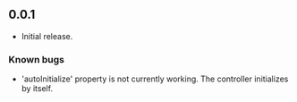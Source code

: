 ## 0.0.1

* Initial release.

### Known bugs

* 'autoInitialize' property is not currently working. The controller initializes by itself.
